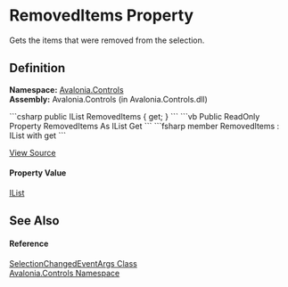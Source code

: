 # RemovedItems Property


Gets the items that were removed from the selection.



## Definition
**Namespace:** <a href="N_Avalonia_Controls">Avalonia.Controls</a>  
**Assembly:** Avalonia.Controls (in Avalonia.Controls.dll)

<Tabs groupId="api-code-preview">
<TabItem value="csharp" label="C#">
```csharp
public IList RemovedItems { get; }
```
</TabItem>
<TabItem value="vb" label="VB">
```vb
Public ReadOnly Property RemovedItems As IList
	Get
```
</TabItem>
<TabItem value="fsharp" label="F#">
```fsharp
member RemovedItems : IList with get
```
</TabItem>
</Tabs>



<a href="https://github.com/AvaloniaUI/Avalonia/tree/master/src/Avalonia.Controls/SelectionChangedEventArgs.cs#L33" title="View the source code">View Source</a>



#### Property Value
<a href="https://learn.microsoft.com/dotnet/api/system.collections.ilist" target="_blank" rel="noopener noreferrer">IList</a>

## See Also


#### Reference
<a href="T_Avalonia_Controls_SelectionChangedEventArgs">SelectionChangedEventArgs Class</a>  
<a href="N_Avalonia_Controls">Avalonia.Controls Namespace</a>  

